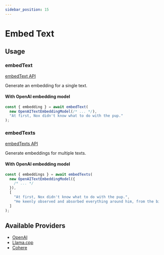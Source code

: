 ```yaml
---
sidebar_position: 15
---
```


# Embed Text

## Usage

### embedText

[embedText API](/api/modules#embedtext)

Generate an embedding for a single text.

#### With OpenAI embedding model

```ts
const { embedding } = await embedText(
  new OpenAITextEmbeddingModel(/* ... */),
  "At first, Nox didn't know what to do with the pup."
);
```

### embedTexts

[embedTexts API](/api/modules#embedtexts)

Generate embeddings for multiple texts.

#### With OpenAI embedding model

```ts
const { embeddings } = await embedTexts(
  new OpenAITextEmbeddingModel({
    /* ... */
  }),
  [
    "At first, Nox didn't know what to do with the pup.",
    "He keenly observed and absorbed everything around him, from the birds in the sky to the trees in the forest.",
  ]
);
```

## Available Providers

- [OpenAI](/integration/model-provider/openai)
- [Llama.cpp](/integration/model-provider/llamacpp)
- [Cohere](/integration/model-provider/cohere)
